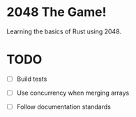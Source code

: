 2048 The Game!
==============

Learning the basics of Rust using 2048.

TODO
====
- [ ] Build tests
- [ ] Use concurrency when merging arrays
- [ ] Follow documentation standards


